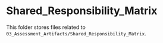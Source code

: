 # Shared_Responsibility_Matrix

This folder stores files related to `03_Assessment_Artifacts/Shared_Responsibility_Matrix`.
